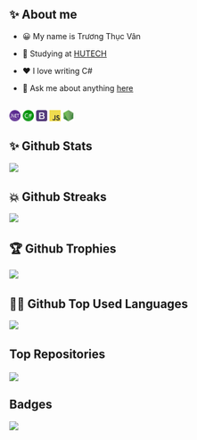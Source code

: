 
## ✨ About me

- 😀 My name is Trương Thục Vân

- 📖 Studying at [HUTECH](https://www.hutech.edu.vn/)

- ❤️ I love writing C#

- 💬 Ask me about anything [here](https://github.com/meicloudie1242/meicloudie1242/issues)
<br>
<code><img height="20" alt="dotnet" src="https://raw.githubusercontent.com/github/explore/80688e429a7d4ef2fca1e82350fe8e3517d3494d/topics/dotnet/dotnet.png"></code>
<code><img height="20" alt="csharp" src="https://raw.githubusercontent.com/github/explore/80688e429a7d4ef2fca1e82350fe8e3517d3494d/topics/csharp/csharp.png"></code>
<code><img height="20" alt="boostrap" src="https://raw.githubusercontent.com/github/explore/80688e429a7d4ef2fca1e82350fe8e3517d3494d/topics/bootstrap/bootstrap.png"></code>
<code><img height="20" alt="javascript" src="https://raw.githubusercontent.com/github/explore/80688e429a7d4ef2fca1e82350fe8e3517d3494d/topics/javascript/javascript.png"></code>
<code><img height="20" alt="nodejs" src="https://raw.githubusercontent.com/github/explore/80688e429a7d4ef2fca1e82350fe8e3517d3494d/topics/nodejs/nodejs.png"></code>   
<br>

## ✨ Github Stats
![](https://github-readme-stats.vercel.app/api?username=meicloudie1242&hide=contribs,prs&theme=dracula)

## 💥 Github Streaks 
![](https://github-readme-streak-stats.herokuapp.com/?user=meicloudie1242&theme=dracula)

## 🏆 Github Trophies
![](https://github-profile-trophy.vercel.app/?username=meicloudie1242&theme=dracula&no-frame=true&column=4&margin-w=15)

## 👨‍💻 Github Top Used Languages 
![](https://github-readme-stats.vercel.app/api/top-langs/?username=meicloudie1242&theme=dracula&include_all_commits=false&count_private=false&layout=compact)

## Top Repositories

<a href="https://github.com/meicloudie1242/CaroOnline">
  <img align="center" src="https://github-readme-stats.vercel.app/api/pin/?username=meicloudie1242&repo=caroonline&theme=dracula" />
</a>

## Badges
![](https://komarev.com/ghpvc/?username=meicloudie1242&color=green)

